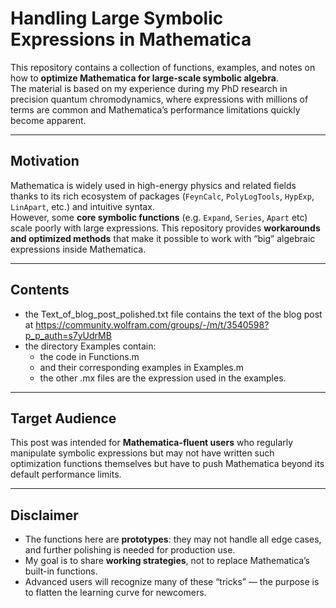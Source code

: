 # Handling Large Symbolic Expressions in Mathematica

This repository contains a collection of functions, examples, and notes on how to **optimize Mathematica for large-scale symbolic algebra**.  
The material is based on my experience during my PhD research in precision quantum chromodynamics, where expressions with millions of terms are common and Mathematica’s performance limitations quickly become apparent.

---

## Motivation

Mathematica is widely used in high-energy physics and related fields thanks to its rich ecosystem of packages (`FeynCalc`, `PolyLogTools`, `HypExp`, `LinApart`, etc.) and intuitive syntax.  
However, some **core symbolic functions** (e.g. `Expand`, `Series`, `Apart` etc) scale poorly with large expressions. This repository provides **workarounds and optimized methods** that make it possible to work with “big” algebraic expressions inside Mathematica.

---

## Contents

- the Text_of_blog_post_polished.txt file contains the text of the blog post at https://community.wolfram.com/groups/-/m/t/3540598?p_p_auth=s7yUdrMB
- the directory Examples contain:
  - the code in Functions.m
  - and their corresponding examples in Examples.m
  - the other .mx files are the expression used in the examples.

---

## Target Audience

This post was intended for **Mathematica-fluent users** who regularly manipulate symbolic expressions but may not have written such optimization functions themselves but have to push Mathematica beyond its default performance limits.

---

## Disclaimer

- The functions here are **prototypes**: they may not handle all edge cases, and further polishing is needed for production use.  
- My goal is to share **working strategies**, not to replace Mathematica’s built-in functions.  
- Advanced users will recognize many of these “tricks” — the purpose is to flatten the learning curve for newcomers.
